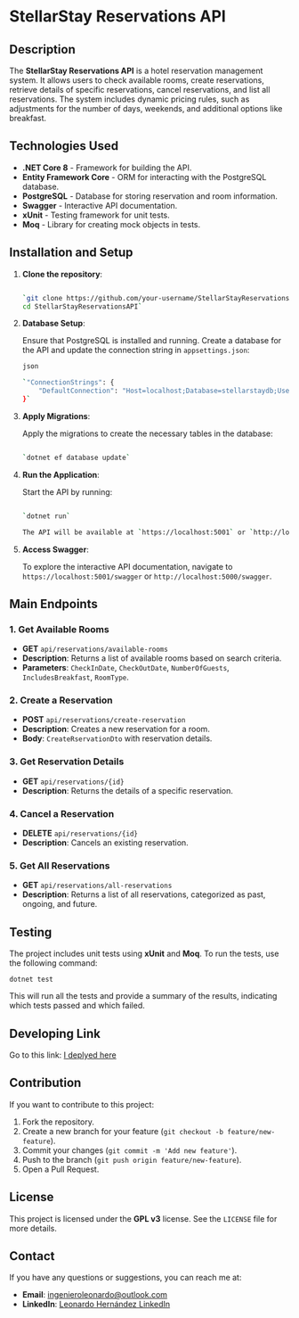 # StellarStay Reservations API

Description
-----------

The **StellarStay Reservations API** is a hotel reservation management system. It allows users to check available rooms, create reservations, retrieve details of specific reservations, cancel reservations, and list all reservations. The system includes dynamic pricing rules, such as adjustments for the number of days, weekends, and additional options like breakfast.

Technologies Used
-----------------

-   **.NET Core 8** - Framework for building the API.
-   **Entity Framework Core** - ORM for interacting with the PostgreSQL database.
-   **PostgreSQL** - Database for storing reservation and room information.
-   **Swagger** - Interactive API documentation.
-   **xUnit** - Testing framework for unit tests.
-   **Moq** - Library for creating mock objects in tests.

Installation and Setup
----------------------

1.  **Clone the repository**:

    ```bash

    `git clone https://github.com/your-username/StellarStayReservationsAPI.git
    cd StellarStayReservationsAPI`

2.  **Database Setup**:

    Ensure that PostgreSQL is installed and running. Create a database for the API and update the connection string in `appsettings.json`:

    ```bash
    json

    `"ConnectionStrings": {
        "DefaultConnection": "Host=localhost;Database=stellarstaydb;Username=your_user;Password=your_password"
    }`

3.  **Apply Migrations**:

    Apply the migrations to create the necessary tables in the database:

    ```bash   

    `dotnet ef database update`

4.  **Run the Application**:

    Start the API by running:

    ```bash   

    `dotnet run`

    The API will be available at `https://localhost:5001` or `http://localhost:5000`.

5.  **Access Swagger**:

    To explore the interactive API documentation, navigate to `https://localhost:5001/swagger` or `http://localhost:5000/swagger`.

Main Endpoints
--------------

### 1\. Get Available Rooms

-   **GET** `api/reservations/available-rooms`
-   **Description**: Returns a list of available rooms based on search criteria.
-   **Parameters**: `CheckInDate`, `CheckOutDate`, `NumberOfGuests`, `IncludesBreakfast`, `RoomType`.

### 2\. Create a Reservation

-   **POST** `api/reservations/create-reservation`
-   **Description**: Creates a new reservation for a room.
-   **Body**: `CreateRservationDto` with reservation details.

### 3\. Get Reservation Details

-   **GET** `api/reservations/{id}`
-   **Description**: Returns the details of a specific reservation.

### 4\. Cancel a Reservation

-   **DELETE** `api/reservations/{id}`
-   **Description**: Cancels an existing reservation.

### 5\. Get All Reservations

-   **GET** `api/reservations/all-reservations`
-   **Description**: Returns a list of all reservations, categorized as past, ongoing, and future.


Testing
-------

The project includes unit tests using **xUnit** and **Moq**. To run the tests, use the following command:

  `dotnet test`

This will run all the tests and provide a summary of the results, indicating which tests passed and which failed.

Developing Link
-------
Go to this link: [I deplyed here](https://stellarhotel.fly.dev/)

Contribution
------------

If you want to contribute to this project:

1.  Fork the repository.
2.  Create a new branch for your feature (`git checkout -b feature/new-feature`).
3.  Commit your changes (`git commit -m 'Add new feature'`).
4.  Push to the branch (`git push origin feature/new-feature`).
5.  Open a Pull Request.

License
-------

This project is licensed under the **GPL v3** license. See the `LICENSE` file for more details.

Contact
-------

If you have any questions or suggestions, you can reach me at:

-   **Email**: ingenieroleonardo@outlook.com
-   **LinkedIn**: [Leonardo Hernández LinkedIn](https://www.linkedin.com/in/leo7962/)
